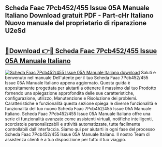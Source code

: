 ## Scheda Faac 7Pcb452/455 Issue 05A Manuale Italiano Download gratuit PDF - Part-cHr Italiano Nuovo manuale del proprietario di riparazione U2eSd

# <h2><a href="http://dfdckt.blite.top/?on=Scheda+Faac+7Pcb452%2f455+Issue+05A+Manuale+Italiano">🔗Download 👉🔴 Scheda Faac 7Pcb452/455 Issue 05A Manuale Italiano</a></h2>

[![Scheda Faac 7Pcb452/455 Issue 05A Manuale Italiano download](https://i.imgur.com/lujVjoI.png)](http://dfdckt.blite.top/?on=Scheda+Faac+7Pcb452%2f455+Issue+05A+Manuale+Italiano)
Saluti e benvenuto nel manuale Dell'utente per il tuo Scheda Faac 7Pcb452/455 Issue 05A Manuale Italiano appena aggiornato. Questa guida è appositamente progettata per aiutarti a ottenere il massimo dal tuo Prodotto fornendo una spiegazione approfondita delle sue caratteristiche, configurazione, utilizzo, Manutenzione e Risoluzione dei problemi. Caratteristiche e funzionalità questa sezione spiega le diverse funzionalità e funzionalità del tuo nuovo Scheda Faac 7Pcb452/455 Issue 05A Manuale Italiano. Scheda Faac 7Pcb452/455 Issue 05A Manuale Italiano offre una serie di funzionalità avanzate come assistenti virtuali, notifiche intelligenti, scorciatoie personalizzabili e attività automatizzate, tutte facilmente controllabili dall'interfaccia. Siamo qui per aiutarti in ogni fase del processo Scheda Faac 7Pcb452/455 Issue 05A Manuale Italiano. Il nostro Team di assistenza clienti è a tua disposizione per tutto il tuo viaggio.

